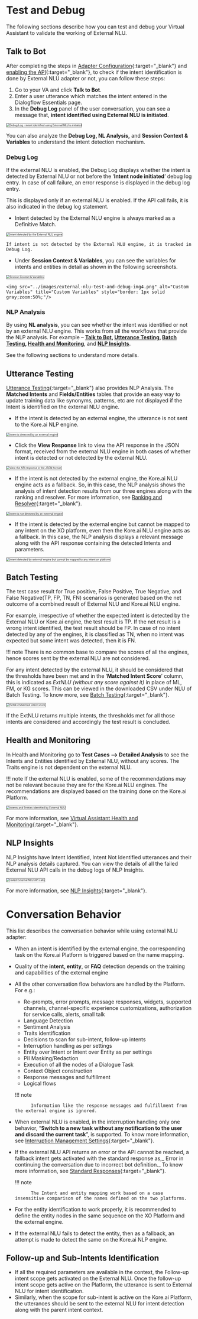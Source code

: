 # **Test and Debug**

The following sections describe how you can test and debug your Virtual Assistant to validate the working of External NLU.


## Talk to Bot

After completing the steps in [Adapter Configuration](../external-nlu-adapters/#adapter-configuration){:target="_blank"} and [enabling the API](../dialogflow-engine/#enable-the-dialogflow-api){:target="_blank"}, to check if the intent identification is done by External NLU adapter or not, you can follow these steps:



1. Go to your VA and click **Talk to Bot**.
2. Enter a user utterance which matches the intent entered in the Dialogflow Essentials page.
3. In the **Debug Log** panel of the user conversation, you can see a message that, **intent identified using External NLU is initiated**.  
<img src="../images/external-nlu-test-and-debug-img1.png" alt="Debug Log - intent identified using External NLU is initiated" title="Debug Log - intent identified using External NLU is initiated" style="border: 1px solid gray;zoom:50%;"/>

You can also analyze the **Debug Log, NL Analysis,** and **Session Context & Variables** to understand the intent detection mechanism.


### Debug Log

If the external NLU is enabled, the Debug Log displays whether the intent is detected by External NLU or not before the ‘**Intent node initiated**’ debug log entry. In case of call failure, an error response is displayed in the debug log entry.

This is displayed only if an external NLU is enabled. If the API call fails, it is also indicated in the debug log statement.

* Intent detected by the External NLU engine is always marked as a Definitive Match.  
<img src="../images/external-nlu-test-and-debug-img2.png" alt="Intent detected by the External NLU engine" title="Intent detected by the External NLU engine" style="border: 1px solid gray;zoom:50%;"/>

    If intent is not detected by the External NLU engine, it is tracked in Debug Log.

* Under **Session Context & Variables**, you can see the variables for intents and entities in detail as shown in the following screenshots.  
<img src="../images/external-nlu-test-and-debug-img3.png" alt="Session Context & Variables" title="Session Context & Variables" style="border: 1px solid gray;zoom:50%;"/>  
  
    <img src="../images/external-nlu-test-and-debug-img4.png" alt="Custom Variables" title="Custom Variables" style="border: 1px solid gray;zoom:50%;"/>

### NLP Analysis

By using **NL analysis**, you can see whether the intent was identified or not by an external NLU engine. This works from all the workflows that provide the NLP analysis. For example – **[Talk to Bot](#talk-to-bot), [Utterance Testing](#utterance-testing), [Batch Testing](#batch-testing), [Health and Monitoring](#health-and-monitoring)**, and **[NLP Insights](#nlp-insights)**.

See the following sections to understand more details.
 


## Utterance Testing

[Utterance Testing](../../../../automation/testing/testing-your-bot-with-nlp){:target="_blank"} also provides NLP Analysis. The **Matched Intents** and **Fields/Entities** tables that provide an easy way to update training data like synonyms, patterns, etc are not displayed if the Intent is identified on the external NLU engine.

* If the intent is detected by an external engine, the utterance is not sent to the Kore.ai NLP engine.  
<img src="../images/external-nlu-test-and-debug-img5.png" alt="Intent is detected by an external engine" title="Intent is detected by an external engine" style="border: 1px solid gray;zoom:50%;"/>

* Click the **View Response** link to view the API response in the JSON format, received from the external NLU engine in both cases of whether intent is detected or not detected by the external NLU.  
<img src="../images/external-nlu-test-and-debug-img6.png" alt="View the API response in the JSON format" title="View the API response in the JSON format" style="border: 1px solid gray;zoom:50%;"/>

* If the intent is not detected by the external engine, the Kore.ai NLU engine acts as a fallback. So, in this case, the NLP analysis shows the analysis of intent detection results from our three engines along with the ranking and resolver. For more information, see [Ranking and Resolver](https://developer.kore.ai/docs/bots/nlp/nlp-detection/){:target="_blank"}.  
<img src="../images/external-nlu-test-and-debug-img7.png" alt="Intent is not detected by an external engine" title="Intent is not detected by an external engine" style="border: 1px solid gray;zoom:50%;"/>

* If the intent is detected by the external engine but cannot be mapped to any intent on the XO platform, even then the Kore.ai NLU engine acts as a fallback. In this case, the NLP analysis displays a relevant message along with the API response containing the detected Intents and parameters.  
<img src="../images/external-nlu-test-and-debug-img8.png" alt="Intent detected by external engine but cannot be mapped to any intent on platform" title="Intent detected by external engine but cannot be mapped to any intent on platform" style="border: 1px solid gray;zoom:50%;"/>


## Batch Testing

The test case result for True positive, False Positive, True Negative, and False Negative(TP, FP, TN, FN) scenarios is generated based on the net outcome of a combined result of External NLU and Kore.ai NLU engine.

For example, irrespective of whether the expected intent is detected by the External NLU or Kore.ai engine, the test result is TP. If the net result is a wrong intent identified, the test result should be FP. In case of no intent detected by any of the engines, it is classified as TN, when no intent was expected but some intent was detected, then it is FN.

!!! note
        There is no common base to compare the scores of all the engines, hence scores sent by the external NLU are not considered.


For any intent detected by the external NLU, it should be considered that the thresholds have been met and in the ‘**Matched Intent Score**’ column, this is indicated as _ExtNLU (without any score against it)_ in place of ML, FM, or KG scores. This can be viewed in the downloaded CSV under NLU of Batch Testing. To know more, see [Batch Testing](../../../../automation/testing/regression-testing/batch-testing){:target="_blank"}.

<img src="../images/external-nlu-test-and-debug-img9.png" alt="ExtNLU Matched intent score" title="ExtNLU Matched intent score" style="border: 1px solid gray;zoom:50%;"/>

If the ExtNLU returns multiple intents, the thresholds met for all those intents are considered and accordingly the test result is concluded.


## Health and Monitoring

In Health and Monitoring go to **Test Cases —> Detailed Analysis** to see the Intents and Entities identified by External NLU, without any scores. The Traits engine is not dependent on the external NLU.

!!! note
        If the external NLU is enabled, some of the recommendations may not be relevant because they are for the Kore.ai NLU engines. The recommendations are displayed based on the training done on the Kore.ai Platform.

<img src="../images/external-nlu-test-and-debug-img10.png" alt="Intents and Entities identified by External NLU" title="Intents and Entities identified by External NLU" style="border: 1px solid gray;zoom:50%;"/>

For more information, see [Virtual Assistant Health and Monitoring](../../../../automation/testing/regression-testing/health-and-monitoring/virtual-assistants-health-and-monitoring){:target="_blank"}.


## NLP Insights

NLP Insights have Intent Identified, Intent Not Identified utterances and their NLP analysis details captured. You can view the details of all the failed External NLU API calls in the debug logs of NLP Insights.

<img src="../images/external-nlu-test-and-debug-img11.png" alt="Failed External NLU API calls" title="Failed External NLU API calls" style="border: 1px solid gray;zoom:50%;"/>

For more information, see [NLP Insights](https://developer.kore.ai/docs/bots/analyzing-your-bot/bot-analysis/){:target="_blank"}.


# **Conversation Behavior**

This list describes the conversation behavior while using external NLU adapter:

* When an intent is identified by the external engine, the corresponding task on the Kore.ai Platform is triggered based on the name mapping.
* Quality of the **intent, entity**, or **FAQ** detection depends on the training and capabilities of the external engine
* All the other conversation flow behaviors are handled by the Platform. For e.g.:

    * Re-prompts, error prompts, message responses, widgets, supported channels, channel-specific experience customizations, authorization for service calls, alerts, small talk
    * Language Detection
    * Sentiment Analysis
    * Traits identification
    * Decisions to scan for sub-intent, follow-up intents
    * Interruption handling as per settings
    * Entity over Intent or Intent over Entity as per settings
    * PII Masking/Redaction
    * Execution of all the nodes of a Dialogue Task
    * Context Object construction
    * Response messages and fulfillment
    * Logical flows

    !!! note

            Information like the response messages and fulfillment from the external engine is ignored.


* When external NLU is enabled, in the interruption handling only one behavior, “**Switch to a new task without any notification to the user and discard the current task**”, is supported. To know more information, see [Interruption Management Settings](https://developer.kore.ai/docs/bots/bot-intelligence/interruption-handling-context-switching-intents/#:~:text=To%20customize%20the%20Interruptions%20settings%20for%20a%20dialog%3A,and%20make%20the%20necessary%20configurations){:target="_blank"}.
* If the external NLU API returns an error or the API cannot be reached, a fallback intent gets activated with the standard response as,_ Error in continuing the conversation due to incorrect bot definition._ To know more information, see [Standard Responses](https://developer.kore.ai/docs/bots/bot-intelligence/default-dialog/#Managing_Standard_Responses){:target="_blank"}.

    !!! note

            The Intent and entity mapping work based on a case insensitive comparison of the names defined on the two platforms.

* For the entity identification to work properly, it is recommended to define the entity nodes in the same sequence on the XO Platform and the external engine.
* If the external NLU fails to detect the entity, then as a fallback, an attempt is made to detect the same on the Kore.ai NLP engine.


## Follow-up and Sub-Intents Identification

* If all the required parameters are available in the context, the Follow-up intent scope gets activated on the External NLU. Once the follow-up intent scope gets active on the Platform, the utterance is sent to External NLU for intent identification.
* Similarly, when the scope for sub-intent is active on the Kore.ai Platform, the utterances should be sent to the external NLU for intent detection along with the parent intent context.